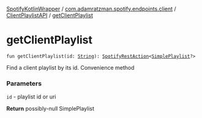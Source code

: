 [SpotifyKotlinWrapper](../../index.md) / [com.adamratzman.spotify.endpoints.client](../index.md) / [ClientPlaylistAPI](index.md) / [getClientPlaylist](./get-client-playlist.md)

# getClientPlaylist

`fun getClientPlaylist(id: `[`String`](https://kotlinlang.org/api/latest/jvm/stdlib/kotlin/-string/index.html)`): `[`SpotifyRestAction`](../../com.adamratzman.spotify.main/-spotify-rest-action/index.md)`<`[`SimplePlaylist`](../../com.adamratzman.spotify.utils/-simple-playlist/index.md)`?>`

Find a client playlist by its id. Convenience method

### Parameters

`id` - playlist id or uri

**Return**
possibly-null SimplePlaylist

